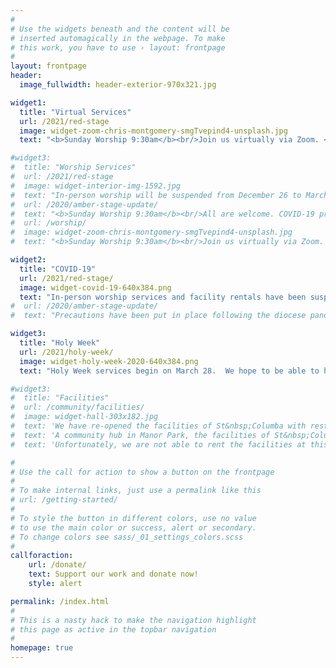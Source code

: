 ```yaml
---
#
# Use the widgets beneath and the content will be
# inserted automagically in the webpage. To make
# this work, you have to use › layout: frontpage
#
layout: frontpage
header:
  image_fullwidth: header-exterior-970x321.jpg

widget1:
  title: "Virtual Services"
  url: /2021/red-stage
  image: widget-zoom-chris-montgomery-smgTvepind4-unsplash.jpg
  text: "<b>Sunday Worship 9:30am</b><br/>Join us virtually via Zoom. <a href='mailto:webmaster@stcolumbaottawa.ca'>Contact us</a> to receive the invitation."

#widget3:
#  title: "Worship Services"
#  url: /2021/red-stage
#  image: widget-interior-img-1592.jpg
#  text: "In-person worship will be suspended from December 26 to March 28."
#  url: /2020/amber-stage-update/
#  text: "<b>Sunday Worship 9:30am</b><br/>All are welcome. COVID-19 precautions are in place.<br/>In-person worship will be suspended from December 26 to January 23."
#  url: /worship/
#  image: widget-zoom-chris-montgomery-smgTvepind4-unsplash.jpg
#  text: "<b>Sunday Worship 9:30am</b><br/>Join us virtually via Zoom. <a href='/2020/sunday-school'>Children's Sunday School</a> is available at 1:30pm. Contact the <a href='mailto:webmaster@stcolumbaottawa.ca'>webmaster</a> to receive the invitation."

widget2:
  title: "COVID-19"
  url: /2021/red-stage/
  image: widget-covid-19-640x384.png
  text: "In-person worship services and facility rentals have been suspended. We hope to be able to re-open on March 28."
#  url: /2020/amber-stage-update/
#  text: "Precautions have been put in place following the diocese pandemic plan to ensure a safe worship space.<br/>Due to the provincial lockdown, in-person worship services will be suspended from December 26 until January 23."

widget3:
  title: "Holy Week"
  url: /2021/holy-week/
  image: widget-holy-week-2020-640x384.png
  text: "Holy Week services begin on March 28.  We hope to be able to have in-person services.  Please return to our website to confirm."

#widget3:
#  title: "Facilities"
#  url: /community/facilities/
#  image: widget-hall-303x182.jpg
#  text: 'We have re-opened the facilities of St&nbsp;Columba with restrictions as per the COVID-19 pandemic plan.  If you have an event or meeting, contact us to see if one of the church halls may fit your needs.'
#  text: 'A community hub in Manor Park, the facilities of St&nbsp;Columba are used by various groups throughout the week, and on weekends by individuals for special occasions such as birthday or anniversary parties.  If you have an event or meeting, one of the church halls may be a perfect fit for your needs.'
#  text: 'Unfortunately, we are not able to rent the facilities at this time.  Please keep us in mind when provincial restrictions are lifted.'

#
# Use the call for action to show a button on the frontpage
#
# To make internal links, just use a permalink like this
# url: /getting-started/
#
# To style the button in different colors, use no value
# to use the main color or success, alert or secondary.
# To change colors see sass/_01_settings_colors.scss
#
callforaction:
    url: /donate/
    text: Support our work and donate now!
    style: alert

permalink: /index.html
#
# This is a nasty hack to make the navigation highlight
# this page as active in the topbar navigation
#
homepage: true
---
```

